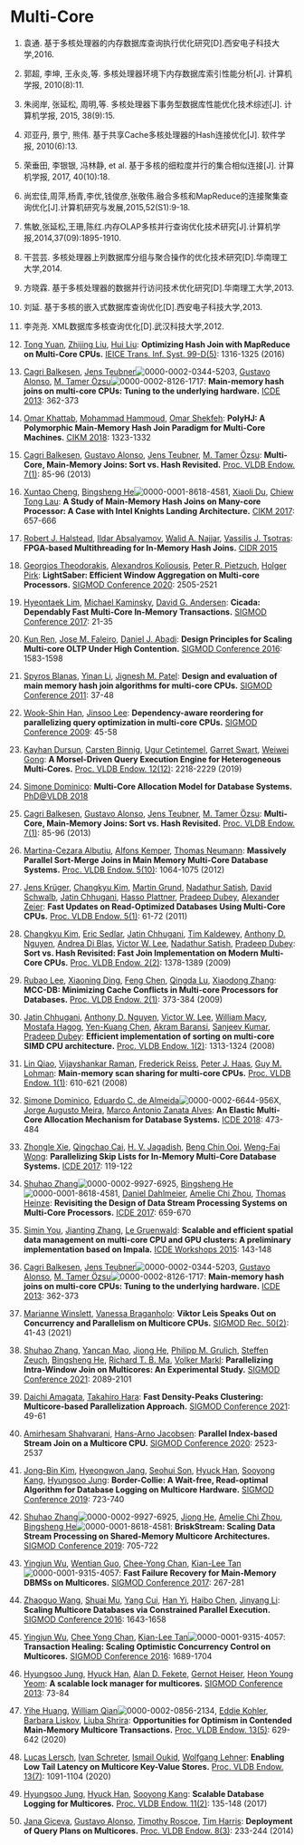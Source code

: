 # Multi-Core

1. 袁通. 基于多核处理器的内存数据库查询执行优化研究[D].西安电子科技大学,2016.

2. 郭超, 李坤, 王永炎,等. 多核处理器环境下内存数据库索引性能分析[J]. 计算机学报, 2010(8):11.

3. 朱阅岸, 张延松, 周明,等. 多核处理器下事务型数据库性能优化技术综述[J]. 计算机学报, 2015, 38(9):15.

4. 邓亚丹, 景宁, 熊伟. 基于共享Cache多核处理器的Hash连接优化[J]. 软件学报, 2010(6):13.

5. 荣垂田, 李银银, 冯林静, et al. 基于多核的细粒度并行的集合相似连接[J]. 计算机学报, 2017, 40(10):18.

6. 尚宏佳,周萍,杨青,李优,钱俊彦,张敬伟.融合多核和MapReduce的连接聚集查询优化[J].计算机研究与发展,2015,52(S1):9-18.

7. 焦敏,张延松,王珊,陈红.内存OLAP多核并行查询优化技术研究[J].计算机学报,2014,37(09):1895-1910.

8. 干芸芸. 多核处理器上列数据库分组与聚合操作的优化技术研究[D].华南理工大学,2014.

9. 方晓霖. 基于多核处理器的数据并行访问技术优化研究[D].华南理工大学,2013.

10. 刘延. 基于多核的嵌入式数据库查询优化[D].西安电子科技大学,2013.

11. 李尧尧. XML数据库多核查询优化[D].武汉科技大学,2012.

12. [Tong Yuan](https://dblp.org/pid/145/1888.html), [Zhijing Liu](https://dblp.org/pid/00/4176.html), [Hui Liu](https://dblp.org/pid/93/4010.html):
    **Optimizing Hash Join with MapReduce on Multi-Core CPUs.** [IEICE Trans. Inf. Syst. 99-D(5)](https://dblp.org/db/journals/ieicet/ieicet99d.html#YuanLL16): 1316-1325 (2016)

13. [Cagri Balkesen](https://dblp.org/pid/45/7587.html), [Jens Teubner](https://dblp.org/pid/t/JensTeubner.html)![0000-0002-0344-5203](https://dblp.org/img/orcid-mark.12x12.png), [Gustavo Alonso](https://dblp.org/pid/a/GustavoAlonso.html), [M. Tamer Özsu](https://dblp.org/pid/o/MTamerOzsu.html)![0000-0002-8126-1717](https://dblp.org/img/orcid-mark.12x12.png):
    **Main-memory hash joins on multi-core CPUs: Tuning to the underlying hardware.** [ICDE 2013](https://dblp.org/db/conf/icde/icde2013.html#BalkesenTAO13): 362-373

14. [Omar Khattab](https://dblp.org/pid/129/7815.html), [Mohammad Hammoud](https://dblp.org/pid/84/2381.html), [Omar Shekfeh](https://dblp.org/pid/228/2499.html):
    **PolyHJ: A Polymorphic Main-Memory Hash Join Paradigm for Multi-Core Machines.** [CIKM 2018](https://dblp.org/db/conf/cikm/cikm2018.html#KhattabHS18): 1323-1332

15. [
    Cagri Balkesen](https://dblp.org/pid/45/7587.html), [Gustavo Alonso](https://dblp.org/pid/a/GustavoAlonso.html), [Jens Teubner](https://dblp.org/pid/t/JensTeubner.html), [M. Tamer Özsu](https://dblp.org/pid/o/MTamerOzsu.html):
    **Multi-Core, Main-Memory Joins: Sort vs. Hash Revisited.** [Proc. VLDB Endow. 7(1)](https://dblp.org/db/journals/pvldb/pvldb7.html#BalkesenATO13): 85-96 (2013)

16. [Xuntao Cheng](https://dblp.org/pid/159/7654.html), [Bingsheng He](https://dblp.org/pid/h/BingshengHe.html)![0000-0001-8618-4581](https://dblp.org/img/orcid-mark.12x12.png), [Xiaoli Du](https://dblp.org/pid/05/5619.html), [Chiew Tong Lau](https://dblp.org/pid/30/6609.html):
    **A Study of Main-Memory Hash Joins on Many-core Processor: A Case with Intel Knights Landing Architecture.** [CIKM 2017](https://dblp.org/db/conf/cikm/cikm2017.html#ChengHDL17): 657-666

17. [
    Robert J. Halstead](https://dblp.org/pid/146/8537.html), [Ildar Absalyamov](https://dblp.org/pid/135/3666.html), [Walid A. Najjar](https://dblp.org/pid/n/WalidANajjar.html), [Vassilis J. Tsotras](https://dblp.org/pid/t/VassilisJTsotras.html):
    **FPGA-based Multithreading for In-Memory Hash Joins.** [CIDR 2015](https://dblp.org/db/conf/cidr/cidr2015.html#HalsteadANT15)

18. [
    Georgios Theodorakis](https://dblp.org/pid/227/0831.html), [Alexandros Koliousis](https://dblp.org/pid/85/4903.html), [Peter R. Pietzuch](https://dblp.org/pid/45/4887.html), [Holger Pirk](https://dblp.org/pid/08/3969.html):
    **LightSaber: Efficient Window Aggregation on Multi-core Processors.** [SIGMOD Conference 2020](https://dblp.org/db/conf/sigmod/sigmod2020.html#TheodorakisKPP20): 2505-2521

19. [Hyeontaek Lim](https://dblp.org/pid/57/2227.html), [Michael Kaminsky](https://dblp.org/pid/09/4259.html), [David G. Andersen](https://dblp.org/pid/a/DavidGAndersen.html):
    **Cicada: Dependably Fast Multi-Core In-Memory Transactions.** [SIGMOD Conference 2017](https://dblp.org/db/conf/sigmod/sigmod2017.html#LimKA17): 21-35

20. [Kun Ren](https://dblp.org/pid/04/9715.html), [Jose M. Faleiro](https://dblp.org/pid/147/1195.html), [Daniel J. Abadi](https://dblp.org/pid/a/DJAbadi.html):
    **Design Principles for Scaling Multi-core OLTP Under High Contention.** [SIGMOD Conference 2016](https://dblp.org/db/conf/sigmod/sigmod2016.html#RenFA16): 1583-1598

21. [Spyros Blanas](https://dblp.org/pid/65/5338.html), [Yinan Li](https://dblp.org/pid/49/612.html), [Jignesh M. Patel](https://dblp.org/pid/p/JMPatel.html):
    **Design and evaluation of main memory hash join algorithms for multi-core CPUs.** [SIGMOD Conference 2011](https://dblp.org/db/conf/sigmod/sigmod2011.html#BlanasLP11): 37-48

22. [Wook-Shin Han](https://dblp.org/pid/62/2450.html), [Jinsoo Lee](https://dblp.org/pid/55/1346.html):
    **Dependency-aware reordering for parallelizing query optimization in multi-core CPUs.** [SIGMOD Conference 2009](https://dblp.org/db/conf/sigmod/sigmod2009.html#HanL09): 45-58

23. [
    Kayhan Dursun](https://dblp.org/pid/92/9993.html), [Carsten Binnig](https://dblp.org/pid/45/1559.html), [Ugur Çetintemel](https://dblp.org/pid/c/UgurCetintemel.html), [Garret Swart](https://dblp.org/pid/46/4288.html), [Weiwei Gong](https://dblp.org/pid/30/841.html):
    **A Morsel-Driven Query Execution Engine for Heterogeneous Multi-Cores.** [Proc. VLDB Endow. 12(12)](https://dblp.org/db/journals/pvldb/pvldb12.html#DursunBCSG19): 2218-2229 (2019)

24. [Simone Dominico](https://dblp.org/pid/199/2468.html):
    **Multi-Core Allocation Model for Database Systems.** [PhD@VLDB 2018](https://dblp.org/db/conf/vldb/phd2018.html#Dominico18)

25. [Cagri Balkesen](https://dblp.org/pid/45/7587.html), [Gustavo Alonso](https://dblp.org/pid/a/GustavoAlonso.html), [Jens Teubner](https://dblp.org/pid/t/JensTeubner.html), [M. Tamer Özsu](https://dblp.org/pid/o/MTamerOzsu.html):
    **Multi-Core, Main-Memory Joins: Sort vs. Hash Revisited.** [Proc. VLDB Endow. 7(1)](https://dblp.org/db/journals/pvldb/pvldb7.html#BalkesenATO13): 85-96 (2013)

26. [Martina-Cezara Albutiu](https://dblp.org/pid/70/3630.html), [Alfons Kemper](https://dblp.org/pid/k/AlfonsKemper.html), [Thomas Neumann](https://dblp.org/pid/n/ThomasNeumann.html):
    **Massively Parallel Sort-Merge Joins in Main Memory Multi-Core Database Systems.** [Proc. VLDB Endow. 5(10)](https://dblp.org/db/journals/pvldb/pvldb5.html#AlbutiuKN12): 1064-1075 (2012)

27. [
    Jens Krüger](https://dblp.org/pid/41/3476-3.html), [Changkyu Kim](https://dblp.org/pid/56/1846.html), [Martin Grund](https://dblp.org/pid/90/5189.html), [Nadathur Satish](https://dblp.org/pid/29/1091.html), [David Schwalb](https://dblp.org/pid/26/10263.html), [Jatin Chhugani](https://dblp.org/pid/32/6443.html), [Hasso Plattner](https://dblp.org/pid/58/3831.html), [Pradeep Dubey](https://dblp.org/pid/47/4438.html), [Alexander Zeier](https://dblp.org/pid/52/6897.html):
    **Fast Updates on Read-Optimized Databases Using Multi-Core CPUs.** [Proc. VLDB Endow. 5(1)](https://dblp.org/db/journals/pvldb/pvldb5.html#KruegerKGSSCPDZ11): 61-72 (2011)

28. [
    Changkyu Kim](https://dblp.org/pid/56/1846.html), [Eric Sedlar](https://dblp.org/pid/91/3406.html), [Jatin Chhugani](https://dblp.org/pid/32/6443.html), [Tim Kaldewey](https://dblp.org/pid/35/908.html), [Anthony D. Nguyen](https://dblp.org/pid/98/4734.html), [Andrea Di Blas](https://dblp.org/pid/60/6405.html), [Victor W. Lee](https://dblp.org/pid/53/182.html), [Nadathur Satish](https://dblp.org/pid/29/1091.html), [Pradeep Dubey](https://dblp.org/pid/47/4438.html):
    **Sort vs. Hash Revisited: Fast Join Implementation on Modern Multi-Core CPUs.** [Proc. VLDB Endow. 2(2)](https://dblp.org/db/journals/pvldb/pvldb2.html#KimSCKNBLSD09): 1378-1389 (2009)

29. [Rubao Lee](https://dblp.org/pid/41/6729.html), [Xiaoning Ding](https://dblp.org/pid/36/679.html), [Feng Chen](https://dblp.org/pid/21/3047-5.html), [Qingda Lu](https://dblp.org/pid/36/1529.html), [Xiaodong Zhang](https://dblp.org/pid/37/4356-1.html):
    **MCC-DB: Minimizing Cache Conflicts in Multi-core Processors for Databases.** [Proc. VLDB Endow. 2(1)](https://dblp.org/db/journals/pvldb/pvldb2.html#LeeDCLZ09): 373-384 (2009)

30. [Jatin Chhugani](https://dblp.org/pid/32/6443.html), [Anthony D. Nguyen](https://dblp.org/pid/98/4734.html), [Victor W. Lee](https://dblp.org/pid/53/182.html), [William Macy](https://dblp.org/pid/43/2745.html), [Mostafa Hagog](https://dblp.org/pid/67/4094.html), [Yen-Kuang Chen](https://dblp.org/pid/44/4065.html), [Akram Baransi](https://dblp.org/pid/72/1737.html), [Sanjeev Kumar](https://dblp.org/pid/27/343.html), [Pradeep Dubey](https://dblp.org/pid/47/4438.html):
    **Efficient implementation of sorting on multi-core SIMD CPU architecture.** [Proc. VLDB Endow. 1(2)](https://dblp.org/db/journals/pvldb/pvldb1.html#ChhuganiNLMHCBKD08): 1313-1324 (2008)

31. [Lin Qiao](https://dblp.org/pid/q/LinQiao.html), [Vijayshankar Raman](https://dblp.org/pid/r/VijayshankarRaman.html), [Frederick Reiss](https://dblp.org/pid/95/459.html), [Peter J. Haas](https://dblp.org/pid/h/PeterJHaas.html), [Guy M. Lohman](https://dblp.org/pid/21/2457.html):
    **Main-memory scan sharing for multi-core CPUs.** [Proc. VLDB Endow. 1(1)](https://dblp.org/db/journals/pvldb/pvldb1.html#QiaoRRHL08): 610-621 (2008)

32. [Simone Dominico](https://dblp.org/pid/199/2468.html), [Eduardo C. de Almeida](https://dblp.org/pid/53/2190.html)![0000-0002-6644-956X](https://dblp.org/img/orcid-mark.12x12.png), [Jorge Augusto Meira](https://dblp.org/pid/135/1302.html), [Marco Antonio Zanata Alves](https://dblp.org/pid/47/7939.html):
    **An Elastic Multi-Core Allocation Mechanism for Database Systems.** [ICDE 2018](https://dblp.org/db/conf/icde/icde2018.html#DominicoAMA18): 473-484

33. [Zhongle Xie](https://dblp.org/pid/169/3419.html), [Qingchao Cai](https://dblp.org/pid/25/5210.html), [H. V. Jagadish](https://dblp.org/pid/j/HVJagadish.html), [Beng Chin Ooi](https://dblp.org/pid/o/BengChinOoi.html), [Weng-Fai Wong](https://dblp.org/pid/37/1143.html):
    **Parallelizing Skip Lists for In-Memory Multi-Core Database Systems.** [ICDE 2017](https://dblp.org/db/conf/icde/icde2017.html#XieCJOW17): 119-122

34. [Shuhao Zhang](https://dblp.org/pid/135/4657.html)![0000-0002-9927-6925](https://dblp.org/img/orcid-mark.12x12.png), [Bingsheng He](https://dblp.org/pid/h/BingshengHe.html)![0000-0001-8618-4581](https://dblp.org/img/orcid-mark.12x12.png), [Daniel Dahlmeier](https://dblp.org/pid/12/1632.html), [Amelie Chi Zhou](https://dblp.org/pid/131/6619.html), [Thomas Heinze](https://dblp.org/pid/25/2343-1.html):
    **Revisiting the Design of Data Stream Processing Systems on Multi-Core Processors.** [ICDE 2017](https://dblp.org/db/conf/icde/icde2017.html#ZhangHDZH17): 659-670

35. [Simin You](https://dblp.org/pid/48/8234.html), [Jianting Zhang](https://dblp.org/pid/55/2716.html), [Le Gruenwald](https://dblp.org/pid/g/LeGruenwald.html):
    **Scalable and efficient spatial data management on multi-core CPU and GPU clusters: A preliminary implementation based on Impala.** [ICDE Workshops 2015](https://dblp.org/db/conf/icde/icdew2015.html#YouZG15a): 143-148

36. [Cagri Balkesen](https://dblp.org/pid/45/7587.html), [Jens Teubner](https://dblp.org/pid/t/JensTeubner.html)![0000-0002-0344-5203](https://dblp.org/img/orcid-mark.12x12.png), [Gustavo Alonso](https://dblp.org/pid/a/GustavoAlonso.html), [M. Tamer Özsu](https://dblp.org/pid/o/MTamerOzsu.html)![0000-0002-8126-1717](https://dblp.org/img/orcid-mark.12x12.png):
    **Main-memory hash joins on multi-core CPUs: Tuning to the underlying hardware.** [ICDE 2013](https://dblp.org/db/conf/icde/icde2013.html#BalkesenTAO13): 362-373

37. [Marianne Winslett](https://dblp.org/pid/w/MarianneWinslett.html), [Vanessa Braganholo](https://dblp.org/pid/84/2055.html):
    **Viktor Leis Speaks Out on Concurrency and Parallelism on Multicore CPUs.** [SIGMOD Rec. 50(2)](https://dblp.org/db/journals/sigmod/sigmod50.html#WinslettB21a): 41-43 (2021)

38. [Shuhao Zhang](https://dblp.org/pid/135/4657.html), [Yancan Mao](https://dblp.org/pid/295/3462.html), [Jiong He](https://dblp.org/pid/132/8994.html), [Philipp M. Grulich](https://dblp.org/pid/196/1382.html), [Steffen Zeuch](https://dblp.org/pid/142/9136.html), [Bingsheng He](https://dblp.org/pid/h/BingshengHe.html), [Richard T. B. Ma](https://dblp.org/pid/70/3312.html), [Volker Markl](https://dblp.org/pid/m/VMarkl.html):
    **Parallelizing Intra-Window Join on Multicores: An Experimental Study.** [SIGMOD Conference 2021](https://dblp.org/db/conf/sigmod/sigmod2021.html#0001MHGZHMM21): 2089-2101

39. [Daichi Amagata](https://dblp.org/pid/131/1601.html), [Takahiro Hara](https://dblp.org/pid/40/2808.html):
    **Fast Density-Peaks Clustering: Multicore-based Parallelization Approach.** [SIGMOD Conference 2021](https://dblp.org/db/conf/sigmod/sigmod2021.html#AmagataH21): 49-61

40. [Amirhesam Shahvarani](https://dblp.org/pid/181/5740.html), [Hans-Arno Jacobsen](https://dblp.org/pid/j/HansArnoJacobsen.html):
    **Parallel Index-based Stream Join on a Multicore CPU.** [SIGMOD Conference 2020](https://dblp.org/db/conf/sigmod/sigmod2020.html#ShahvaraniJ20): 2523-2537

41. [
    Jong-Bin Kim](https://dblp.org/pid/01/3847.html), [Hyeongwon Jang](https://dblp.org/pid/206/3852.html), [Seohui Son](https://dblp.org/pid/243/2504.html), [Hyuck Han](https://dblp.org/pid/17/5450.html), [Sooyong Kang](https://dblp.org/pid/19/6501.html), [Hyungsoo Jung](https://dblp.org/pid/45/1270.html):
    **Border-Collie: A Wait-free, Read-optimal Algorithm for Database Logging on Multicore Hardware.** [SIGMOD Conference 2019](https://dblp.org/db/conf/sigmod/sigmod2019.html#KimJSHKJ19): 723-740

42. [
    Shuhao Zhang](https://dblp.org/pid/135/4657.html)![0000-0002-9927-6925](https://dblp.org/img/orcid-mark.12x12.png), [Jiong He](https://dblp.org/pid/132/8994.html), [Amelie Chi Zhou](https://dblp.org/pid/131/6619.html), [Bingsheng He](https://dblp.org/pid/h/BingshengHe.html)![0000-0001-8618-4581](https://dblp.org/img/orcid-mark.12x12.png):
    **BriskStream: Scaling Data Stream Processing on Shared-Memory Multicore Architectures.** [SIGMOD Conference 2019](https://dblp.org/db/conf/sigmod/sigmod2019.html#ZhangHZH19): 705-722

43. [Yingjun Wu](https://dblp.org/pid/07/11533.html), [Wentian Guo](https://dblp.org/pid/179/2634.html), [Chee-Yong Chan](https://dblp.org/pid/c/CheeYongChan.html), [Kian-Lee Tan](https://dblp.org/pid/t/KianLeeTan.html)![0000-0001-9315-4057](https://dblp.org/img/orcid-mark.12x12.png):
    **Fast Failure Recovery for Main-Memory DBMSs on Multicores.** [SIGMOD Conference 2017](https://dblp.org/db/conf/sigmod/sigmod2017.html#WuGCT17): 267-281

44. [Zhaoguo Wang](https://dblp.org/pid/50/9117.html), [Shuai Mu](https://dblp.org/pid/98/7677-1.html), [Yang Cui](https://dblp.org/pid/73/2753.html), [Han Yi](https://dblp.org/pid/11/5634.html), [Haibo Chen](https://dblp.org/pid/31/6601-1.html), [Jinyang Li](https://dblp.org/pid/79/572-1.html):
    **Scaling Multicore Databases via Constrained Parallel Execution.** [SIGMOD Conference 2016](https://dblp.org/db/conf/sigmod/sigmod2016.html#WangMCYCL16): 1643-1658

45. [Yingjun Wu](https://dblp.org/pid/07/11533.html), [Chee Yong Chan](https://dblp.org/pid/c/CheeYongChan.html), [Kian-Lee Tan](https://dblp.org/pid/t/KianLeeTan.html)![0000-0001-9315-4057](https://dblp.org/img/orcid-mark.12x12.png):
    **Transaction Healing: Scaling Optimistic Concurrency Control on Multicores.** [SIGMOD Conference 2016](https://dblp.org/db/conf/sigmod/sigmod2016.html#WuCT16): 1689-1704

46. [Hyungsoo Jung](https://dblp.org/pid/45/1270.html), [Hyuck Han](https://dblp.org/pid/17/5450.html), [Alan D. Fekete](https://dblp.org/pid/f/AlanDavidFekete.html), [Gernot Heiser](https://dblp.org/pid/h/GernotHeiser.html), [Heon Young Yeom](https://dblp.org/pid/58/4211.html):
    **A scalable lock manager for multicores.** [SIGMOD Conference 2013](https://dblp.org/db/conf/sigmod/sigmod2013.html#JungHFHY13): 73-84

47. [Yihe Huang](https://dblp.org/pid/178/4804.html), [William Qian](https://dblp.org/pid/216/3374-1.html)![0000-0002-0856-2134](https://dblp.org/img/orcid-mark.12x12.png), [Eddie Kohler](https://dblp.org/pid/78/5231.html), [Barbara Liskov](https://dblp.org/pid/l/BarbaraLiskov.html), [Liuba Shrira](https://dblp.org/pid/s/LiubaShrira.html):
    **Opportunities for Optimism in Contended Main-Memory Multicore Transactions.** [Proc. VLDB Endow. 13(5)](https://dblp.org/db/journals/pvldb/pvldb13.html#HuangQKLS20): 629-642 (2020)

48. [Lucas Lersch](https://dblp.org/pid/180/3171.html), [Ivan Schreter](https://dblp.org/pid/177/6046.html), [Ismail Oukid](https://dblp.org/pid/135/3665.html), [Wolfgang Lehner](https://dblp.org/pid/l/WLehner.html):
    **Enabling Low Tail Latency on Multicore Key-Value Stores.** [Proc. VLDB Endow. 13(7)](https://dblp.org/db/journals/pvldb/pvldb13.html#LerschSOL20): 1091-1104 (2020)

49. [Hyungsoo Jung](https://dblp.org/pid/45/1270.html), [Hyuck Han](https://dblp.org/pid/17/5450.html), [Sooyong Kang](https://dblp.org/pid/19/6501.html):
    **Scalable Database Logging for Multicores.** [Proc. VLDB Endow. 11(2)](https://dblp.org/db/journals/pvldb/pvldb11.html#JungHK17): 135-148 (2017)

50. [Jana Giceva](https://dblp.org/pid/32/7263.html), [Gustavo Alonso](https://dblp.org/pid/a/GustavoAlonso.html), [Timothy Roscoe](https://dblp.org/pid/r/TimothyRoscoe.html), [Tim Harris](https://dblp.org/pid/61/3834.html):
    **Deployment of Query Plans on Multicores.** [Proc. VLDB Endow. 8(3)](https://dblp.org/db/journals/pvldb/pvldb8.html#GicevaARH14): 233-244 (2014)
 
